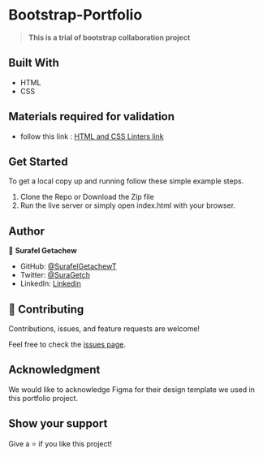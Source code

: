 # Bootstrap-Portfolio

> **This is a trial of bootstrap collaboration project**

## Built With

- HTML
- CSS

## Materials required for validation

- follow this link :
  [HTML and CSS Linters link](https://github.com/microverseinc/linters-config/tree/master/html-css)

## Get Started

To get a local copy up and running follow these simple example steps.

1. Clone the Repo or Download the Zip file
2. Run the live server or simply open index.html with your browser.

## Author

👤 **Surafel Getachew**

- GitHub: [@SurafelGetachewT](https://github.com/SurafelGetachewT)
- Twitter: [@SuraGetch](https://twitter.com/SuraGetch)
- LinkedIn: [Linkedin](https://www.linkedin.com/in/surafel-getachew-80155b187/)

## 🤝 Contributing

Contributions, issues, and feature requests are welcome!

Feel free to check the [issues page](../../issues/).

## Acknowledgment

We would like to acknowledge Figma for their design template we used in this portfolio project.

## Show your support

Give a ⭐️ if you like this project!
